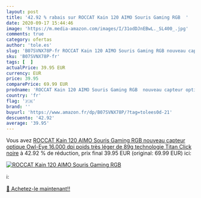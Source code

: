```yaml
---
layout: post
title: '42.92 % rabais sur ROCCAT Kain 120 AIMO Souris Gaming RGB  '
date: 2020-09-17 15:44:46
image: 'https://m.media-amazon.com/images/I/31odDJnEBwL._SL400_.jpg'
comments: true
category: ofertas
author: 'tole.es'
slug: 'B07SVNX78P-fr ROCCAT Kain 120 AIMO Souris Gaming RGB nouveau capteur...'
sku: 'B07SVNX78P-fr'
tags: [  ]
actualPrice: 39.95 EUR
currency: EUR
price: 39.95
comparePrice: 69.99 EUR
prodname: 'ROCCAT Kain 120 AIMO Souris Gaming RGB  nouveau capteur optique Owl-Eye 16.000 dpi  poids très léger de 89g  technologie Titan Click  noire'
country: 'fr'
flag: '🇫🇷'
brand: ''
buyurl: 'https://www.amazon.fr/dp/B07SVNX78P/?tag=tolees0d-21'
descuento: '42.92'
average: '39.95'
---
```


Vous avez [ROCCAT Kain 120 AIMO Souris Gaming RGB  nouveau capteur optique Owl-Eye 16.000 dpi  poids très léger de 89g  technologie Titan Click  noire](https://www.amazon.fr/dp/B07SVNX78P/?tag=tolees0d-21)  à  42.92 % de réduction, prix final  39.95 EUR (original: 69.99 EUR) ici:

[![ROCCAT Kain 120 AIMO Souris Gaming RGB  ](https://m.media-amazon.com/images/I/31odDJnEBwL._SL400_.jpg)](https://www.amazon.fr/dp/B07SVNX78P/?tag=tolees0d-21)

ℹ️:


[🛒 Achetez-le maintenant!!](https://www.amazon.fr/dp/B07SVNX78P/?tag=tolees0d-21)
